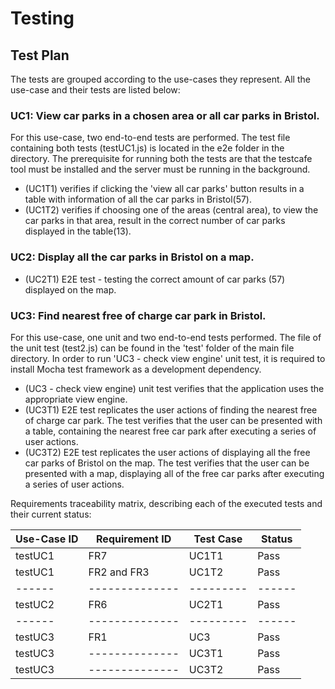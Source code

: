 # Testing

## Test Plan


The tests are grouped according to the use-cases they represent. All the use-case and their tests are listed below:

### UC1: View car parks in a chosen area or all car parks in Bristol.
For this use-case, two end-to-end tests are performed. The test file containing both tests (testUC1.js) is located in the e2e folder in the directory. The prerequisite for running both the tests are that the testcafe tool must be installed and the server must be running in the background.
- (UC1T1) verifies if clicking the 'view all car parks' button results in a table with information of all the car parks in Bristol(57). 
- (UC1T2) verifies if choosing one of the areas (central area), to view the car parks in that area, result in the correct number of car parks displayed in the table(13).

### UC2: Display all the car parks in Bristol on a map.

- (UC2T1) E2E test - testing the correct amount of car parks (57) displayed on the map.

### UC3: Find nearest free of charge car park in Bristol.
For this use-case, one unit and two end-to-end tests performed. The file of the unit test (test2.js) can be found in the 'test' folder of the main file directory. 
In order to run 'UC3 - check view engine' unit test, it is required to install Mocha test framework as a development dependency.
- (UC3 - check view engine) unit test verifies that the application uses the appropriate view engine. 
- (UC3T1) E2E test replicates the user actions of finding the nearest free of charge car park. The test verifies that the user can be presented with a table, containing the nearest free car park after executing a series of user actions.  
- (UC3T2) E2E test replicates the user actions of displaying all the free car parks of Bristol on the map. The test verifies that the user can be presented with a map, displaying all of the free car parks after executing a series of user actions.


Requirements traceability matrix, describing each of the executed tests and their current status:


| Use-Case ID | Requirement ID | Test Case | Status |
|  ------ | -------------- | --------- | ------ |
| testUC1 |     FR7        | UC1T1     | Pass   |
| testUC1 |  FR2 and FR3   | UC1T2     | Pass   |
|  ------ | -------------- | --------- | ------ |
| testUC2 |     FR6        |    UC2T1  |  Pass  |
|  ------ | -------------- | --------- | ------ |
| testUC3 | FR1            | UC3       |  Pass  |
| testUC3 | -------------- | UC3T1     |  Pass  |
| testUC3 | -------------- | UC3T2     |  Pass  |



